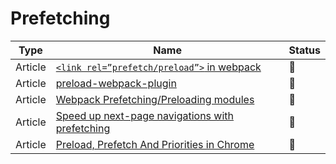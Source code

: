 # Prefetching

| Type    | Name                                                                                                                              | Status          |
| ------- | --------------------------------------------------------------------------------------------------------------------------------- | --------------- |
| Article | [`<link rel=”prefetch/preload”>` in webpack](https://medium.com/webpack/link-rel-prefetch-preload-in-webpack-51a52358f84c)        | :bookmark_tabs: |
| Article | [preload-webpack-plugin](https://github.com/GoogleChromeLabs/preload-webpack-plugin)                                              | :bookmark_tabs: |
| Article | [Webpack Prefetching/Preloading modules](https://webpack.js.org/guides/code-splitting/#prefetchingpreloading-modules)             | :bookmark_tabs: |
| Article | [Speed up next-page navigations with prefetching](https://dev.to/addyosmani/speed-up-next-page-navigations-with-prefetching-4285) | :bookmark_tabs: |
| Article | [Preload, Prefetch And Priorities in Chrome](https://medium.com/reloading/preload-prefetch-and-priorities-in-chrome-776165961bbf) | :bookmark_tabs: |
